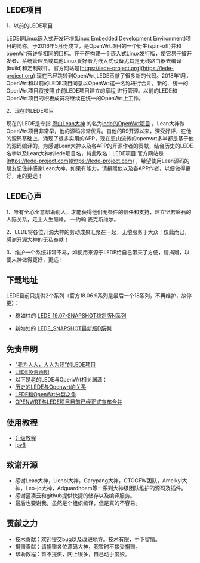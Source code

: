 LEDE项目
-------------------------------------------------------------------

1、以前的LEDE项目

  LEDE是Linux嵌入式开发环境(Linux Embedded Development Environment)项目的简称。于2016年5月份成立，是OpenWrt项目的一个衍生(spin-off)并和openWrt有许多相同的目标。在于在构建一个嵌入式Linux发行版，使它易于被开发者、系统管理员或其他Linux爱好者为嵌入式设备尤其是无线路由器去编译(build)和定制软件。官方网站是[https://lede-project.org](https://lede-project.org) 现在已经跳转到OpenWrt,LEDE贡献了很多新的代码。2018年1月，OpenWrt和以前的LEDE项目同意以OpenWrt这一名称进行合并。新的、统一的OpenWrt项目将按照 由前LEDE项目建立的章程 进行管理。以前的LEDE和OpenWrt项目的积极成员将继续在统一的OpenWrt上工作。
  
2、现在的LEDE项目

   现在的LEDE是专指 [恩山Lean大神](https://www.right.com.cn/forum/space-uid-80616.html) 的名为[lede的OpenWrt项目](https://github.com/coolsnowwolf/lede) 。Lean大神做OpenWrt项目非常早，他的源码非常优秀。自他的R9开源以来，深受好评，在他的源码基础上，涌现了很多实用的APP，现在恩山流传的openwrt多半都是基于他的源码编译的。为感谢Lean大神以及各APP的开源作者的贡献，结合历史的LEDE名字以及Lean大神的lede项目名，特此取名：LEDE项目 官方网站是[https://lede-project.com](https://lede-project.com) ，希望使用Lean源码的朋友记住并感谢Lean大神。如果有能力，请捐赠他以及各APP作者，以便做得更好，走的更远！



LEDE心声
-------------------------------------------------------------------

1、唯有全心全意帮助别人，才能获得他们无条件的信任和支持，建立坚若磐石的人际关系，走上人生巅峰。  —约翰·麦克斯维尔。 

2、LEDE将各位开源大神的劳动成果汇聚在一起，无偿服务于大众！仅此而已，感谢开源大神的无私奉献！

3、维护一个系统非常不易，如使用来源于LEDE给自己带来了方便，请捐赠，以便大神做得更好，更远！


下载地址
-------------------------------------------------------------------

LEDE目前只提供2个系列（官方18.06.9系列是最后一个18系列，不再维护，故停更）：

* 稳如柱的 [LEDE_19.07-SNAPSHOT稳定版N系列](http://pan.lede-project.com/LEDE-X64/Development-Snapshot-D)

* 新如处的 [LEDE_SNAPSHOT最新版D系列](http://pan.lede-project.com/LEDE-X64/Stable-1907-N/)


免责申明
-------------------------------------------------------------------

* ["我为人人，人人为我"的LEDE项目](./"我为人人,人人为我"的神路由LEDE项目.md) 
* [LEDE免责声明](./LEDE免责声明.md) 
* 以下是老的LEDE与OpenWrt相关渊源：
* [历史的LEDE与Openwrt的关系](./历史的LEDE与Openwrt的关系.md) 
* [LEDE和OpenWrt分裂之争](./LEDE和OpenWrt分裂之争.md) 
* [OPENWRT与LEDE项目目前已经正式宣布合并](./OPENWRT与LEDE项目目前已经正式宣布合并.md) 


使用教程
-------------------------------------------------------------------
  
* [升级教程](./upgrade.md)                            
* [ipv6](./ipv6.md)                            

致谢开源
-------------------------------------------------------------------

  * 感谢Lean大神，Lienol大神，Garypang大神，CTCGFW团队，Amelkyl大神，Leo-jo大神，Adguardhoem等一系列大神级团队维护的源码及插件。
  * 感谢蓝凑云和github提供快捷的储存以及编译服务。
  * 最后也要谢我，虽然是个组织编译，但是真的不容易。
  
贡献之力
-------------------------------------------------------------------
  
  * 技术贡献：欢迎提交bug以及改进地方。技术有限，手下留情。
  * 捐赠贡献：请捐赠各位源码大神，我暂时不接受捐赠。
  * 帮助教程：暂不提供，网上很多，自己动手度娘。
